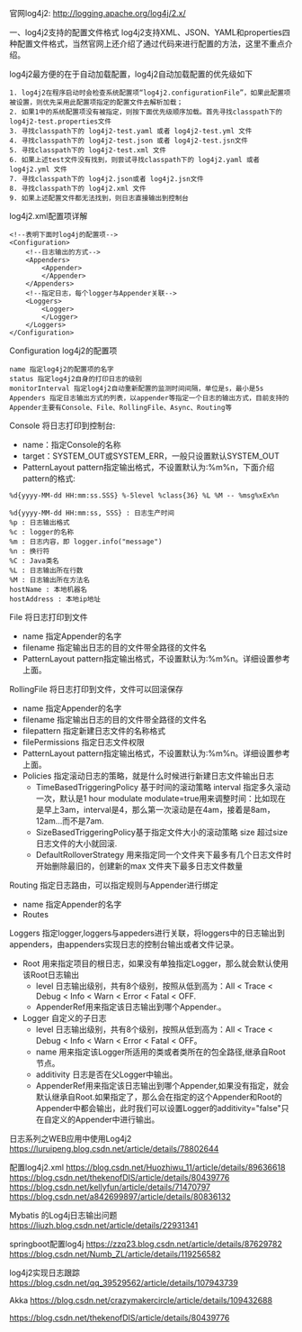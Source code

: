 官网log4j2:
http://logging.apache.org/log4j/2.x/

一、log4j2支持的配置文件格式
log4j2支持XML、JSON、YAML和properties四种配置文件格式，当然官网上还介绍了通过代码来进行配置的方法，这里不重点介绍。

log4j2最方便的在于自动加载配置，log4j2自动加载配置的优先级如下
```text
1. log4j2在程序启动时会检查系统配置项“log4j2.configurationFile”，如果此配置项被设置，则优先采用此配置项指定的配置文件去解析加载；
2. 如果1中的系统配置项没有被指定，则按下面优先级顺序加载。首先寻找classpath下的log4j2-test.properties文件
3. 寻找classpath下的 log4j2-test.yaml 或者 log4j2-test.yml 文件
4. 寻找classpath下的 log4j2-test.json 或者 log4j2-test.jsn文件
5. 寻找classpath下的 log4j2-test.xml 文件
6. 如果上述test文件没有找到，则尝试寻找classpath下的 log4j2.yaml 或者 log4j2.yml 文件
7. 寻找classpath下的 log4j2.json或者 log4j2.jsn文件
8. 寻找classpath下的 log4j2.xml 文件
9. 如果上述配置文件都无法找到，则日志直接输出到控制台
```


log4j2.xml配置项详解
```text
<!--表明下面时log4j的配置项-->
<Configuration>
	<!--日志输出的方式-->
	<Appenders>
		<Appender>
		</Appender>
	</Appenders>
	<!--指定日志，每个logger与Appender关联-->
	<Loggers>
		<Logger>
		</Logger>
	</Loggers>
</Configuration>
```

Configuration log4j2的配置项
```text
name 指定log4j2的配置项的名字
status 指定log4j2自身的打印日志的级别
monitorInterval 指定log4j2自动重新配置的监测时间间隔，单位是s，最小是5s
Appenders 指定日志输出方式的列表，以appender等指定一个日志的输出方式，目前支持的Appender主要有Console、File、RollingFile、Async、Routing等
```

Console 将日志打印到控制台:

- name：指定Console的名称
- target：SYSTEM_OUT或SYSTEM_ERR，一般只设置默认SYSTEM_OUT
- PatternLayout pattern指定输出格式，不设置默认为:%m%n，下面介绍pattern的格式:
 
```text
%d{yyyy-MM-dd HH:mm:ss.SSS} %-5level %class{36} %L %M -- %msg%xEx%n

%d{yyyy-MM-dd HH:mm:ss, SSS} : 日志生产时间
%p : 日志输出格式
%c : logger的名称
%m : 日志内容，即 logger.info("message")
%n : 换行符
%C : Java类名
%L : 日志输出所在行数
%M : 日志输出所在方法名
hostName : 本地机器名
hostAddress : 本地ip地址
```   

File 将日志打印到文件
- name 指定Appender的名字
- filename 指定输出日志的目的文件带全路径的文件名
- PatternLayout pattern指定输出格式，不设置默认为:%m%n。详细设置参考上面。

RollingFile 将日志打印到文件，文件可以回滚保存

- name 指定Appender的名字
- filename 指定输出日志的目的文件带全路径的文件名
- filepattern 指定新建日志文件的名称格式
- filePermissions 指定日志文件权限
- PatternLayout pattern指定输出格式，不设置默认为:%m%n。详细设置参考上面。
- Policies 指定滚动日志的策略，就是什么时候进行新建日志文件输出日志
  - TimeBasedTriggeringPolicy 基于时间的滚动策略
interval 指定多久滚动一次，默认是1 hour
modulate modulate=true用来调整时间：比如现在是早上3am，interval是4，那么第一次滚动是在4am，接着是8am，12am…而不是7am.
  - SizeBasedTriggeringPolicy基于指定文件大小的滚动策略
size 超过size日志文件的大小就回滚.
  - DefaultRolloverStrategy 用来指定同一个文件夹下最多有几个日志文件时开始删除最旧的，创建新的max 文件夹下最多日志文件数量
  
Routing 指定日志路由，可以指定规则与Appender进行绑定   
- name 指定Appender的名字
- Routes

Loggers 指定logger,loggers与appeders进行关联，将loggers中的日志输出到appenders，由appenders实现日志的控制台输出或者文件记录。
- Root 用来指定项目的根日志，如果没有单独指定Logger，那么就会默认使用该Root日志输出
    - level 日志输出级别，共有8个级别，按照从低到高为：All < Trace < Debug < Info < Warn < Error < Fatal < OFF.
    - AppenderRef用来指定该日志输出到哪个Appender.。
- Logger 自定义的子日志
    - level 日志输出级别，共有8个级别，按照从低到高为：All < Trace < Debug < Info < Warn < Error < Fatal < OFF。
    - name 用来指定该Logger所适用的类或者类所在的包全路径,继承自Root节点。
    - additivity 日志是否在父Logger中输出。   
    - AppenderRef用来指定该日志输出到哪个Appender,如果没有指定，就会默认继承自Root.如果指定了，那么会在指定的这个Appender和Root的Appender中都会输出，此时我们可以设置Logger的additivity="false"只在自定义的Appender中进行输出。



日志系列之WEB应用中使用Log4j2
https://luruipeng.blog.csdn.net/article/details/78802644

配置log4j2.xml
https://blog.csdn.net/Huozhiwu_11/article/details/89636618
https://blog.csdn.net/thekenofDIS/article/details/80439776
https://blog.csdn.net/kellyfun/article/details/71470797
https://blog.csdn.net/a842699897/article/details/80836132

Mybatis 的Log4j日志输出问题
https://liuzh.blog.csdn.net/article/details/22931341


springboot配置log4j
https://zzq23.blog.csdn.net/article/details/87629782
https://blog.csdn.net/Numb_ZL/article/details/119256582

log4j2实现日志跟踪
https://blog.csdn.net/qq_39529562/article/details/107943739


Akka
https://blog.csdn.net/crazymakercircle/article/details/109432688

https://blog.csdn.net/thekenofDIS/article/details/80439776